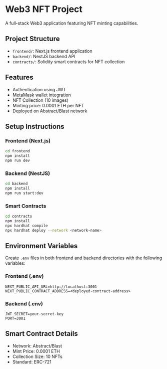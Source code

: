 # Web3 NFT Project

A full-stack Web3 application featuring NFT minting capabilities.

## Project Structure

- `frontend/`: Next.js frontend application
- `backend/`: NestJS backend API
- `contracts/`: Solidity smart contracts for NFT collection

## Features

- Authentication using JWT
- MetaMask wallet integration
- NFT Collection (10 images)
- Minting price: 0.0001 ETH per NFT
- Deployed on Abstract/Blast network

## Setup Instructions

### Frontend (Next.js)
```bash
cd frontend
npm install
npm run dev
```

### Backend (NestJS)
```bash
cd backend
npm install
npm run start:dev
```

### Smart Contracts
```bash
cd contracts
npm install
npx hardhat compile
npx hardhat deploy --network <network-name>
```

## Environment Variables

Create `.env` files in both frontend and backend directories with the following variables:

### Frontend (.env)
```
NEXT_PUBLIC_API_URL=http://localhost:3001
NEXT_PUBLIC_CONTRACT_ADDRESS=<deployed-contract-address>
```

### Backend (.env)
```
JWT_SECRET=your-secret-key
PORT=3001
```

## Smart Contract Details

- Network: Abstract/Blast
- Mint Price: 0.0001 ETH
- Collection Size: 10 NFTs
- Standard: ERC-721 